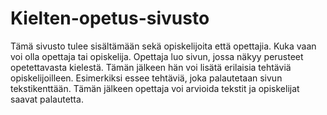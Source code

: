 # Kielten-opetus-sivusto
Tämä sivusto tulee sisältämään sekä opiskelijoita että opettajia. Kuka vaan voi olla opettaja tai opiskelija. 
Opettaja luo sivun, jossa näkyy perusteet opetettavasta kielestä. Tämän jälkeen hän voi lisätä erilaisia tehtäviä opiskelijoilleen.
Esimerkiksi essee tehtäviä, joka palautetaan sivun tekstikenttään. Tämän jälkeen opettaja voi arvioida tekstit ja opiskelijat saavat palautetta.
